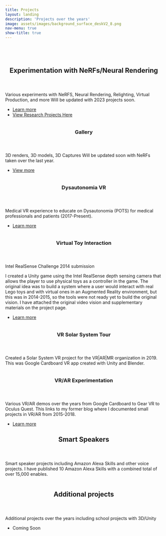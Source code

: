 ```yaml
---
title: Projects
layout: landing
description: 'Projects over the years'
image: assets/images/background_surface_deskV2_8.png
nav-menu: true
show-title: true
---
```




<!-- Main -->
<div id="main">


<!-- One -->
<section id="one">
	<div class="inner">
		<header >
			<h2> </h2>
		</header>
		<p></p>
	</div>
</section>

<!-- Two -->

<section id="two" class="spotlights">
	<section id="five">
	<a class="image">
			<img src="{% link assets/images/nerf_creation_image.PNG %}" alt="" data-position="25% 25%" />
		</a>
		<div class="content">
			<div class="inner">
				<header class="major">
					<h2>Experimentation with NeRFs/Neural Rendering</h2>
				</header>
				<p>Various experiments with NeRFS, Neural Rendering, Relighting, Virtual Production, and more
				Will be updated with 2023 projects soon.</p>
				<ul class="actions">
					<li><a href="experimentationNeural.html" class="button next">Learn more</a></li>
					<li><a href="research.html" class="button next">View Research Projects Here</a></li>
				</ul>
			</div>
		</div>
	</section>
	<section>
		<a href="gallery.html" class="image">
			<img src="{% link assets/images/galleryImage.png %}" alt="" data-position="center center" />
		</a>
		<div class="content">
			<div class="inner">
				<header class="major">
					<h3>Gallery</h3>
				</header>
				<p>3D renders, 3D models, 3D Captures
				Will be updated soon with NeRFs taken over the last year.</p>
				<ul class="actions">
					<li><a href="gallery.html" class="button">View more</a></li>
				</ul>
			</div>
		</div>
	</section>
	<section>
		<a href="dysautonomiaVRPage.html" class="image">
			<img src="{% link assets/images/potsvr_screensohotdrroom.PNG %}" alt="" data-position="center center" />
		</a>
		<div class="content">
			<div class="inner">
				<header class="major">
					<h3>Dysautonomia VR</h3>
				</header>
				<p>Medical VR experience to educate on Dysautonomia (POTS) for medical professionals and patients (2017-Present).</p>
				<ul class="actions">
					<li><a href="dysautonomiaVRPage.html" class="button">Learn more</a></li>
				</ul>
			</div>
		</div>
	</section>
	<section id="six">
		<a class="image">
			<img src="{% link assets/images/vti_1.PNG %}" alt="" data-position="top center" />
		</a>
		<div class="content">
			<div class="inner">
				<header class="major">
					<h3>Virtual Toy Interaction</h3>
				</header>
				<p>Intel RealSense Challenge 2014 submission</p>
				<p>I created a Unity game using the Intel RealSense depth sensing camera that allows the player to use physical toys as a controller in the game. The original idea was to build a system where a user would interact with real Lego toys and with virtual ones in an Augmented Reality environment, but this was in 2014-2015, so the tools were not ready yet to build the original vision. I have attached the original video vision and supplementary materials on the project page.</p>
				<ul class="actions">
					<li><a href="virtualToyInteraction.html" class="button">Learn more</a></li>
				</ul>				
			</div>
		</div>
	</section>
	<section>
		<a  class="image">
			<img src="{% link assets/images/solarsystemvrarmrbanner2.PNG %}" alt="" data-position="top center" />
		</a>
		<div class="content">
			<div class="inner">
				<header class="major">
					<h3>VR Solar System Tour</h3>
				</header>
				<p>Created a Solar System VR project for the VR|AR|MR organization in 2019. This was Google Cardboard VR app created with Unity and Blender.</p>
				<!--
				<ul class="actions">
					<li><a href="generic.html" class="button">Learn more</a></li>
				</ul>
				-->
			</div>
		</div>
	</section>
	<section>
		<a class="image">
			<img src="{% link assets/images/vr_experimentation_banner.PNG %}" alt="" data-position="25% 25%" />
		</a>
		<div class="content">
			<div class="inner">
				<header class="major">
					<h3>VR/AR Experimentation</h3>
				</header>
				<p>Various VR/AR demos over the years from Google Cardboard to Gear VR to Oculus Quest. This links to my former blog where I documented small projects in VR/AR from 2015-2018.</p>
				<ul class="actions">
					<li><a href="http://cyrusvachhaporfolio3dgamedevelopment.blogspot.com/" class="button">Learn more</a></li>
				</ul>
			</div>
		</div>
	</section>
	<!-- Four -->
	<section id="three">
		<div class="content">
			<div class="inner">
				<header class="major">
					<h2>Smart Speakers</h2>
				</header>
				<p>Smart speaker projects including Amazon Alexa Skills and other voice projects. I have published 10 Amazon Alexa Skills with a combined total of over 15,000 enables.</p>
			</div>
		</div>
	</section>
	<!-- Five -->
	<!-- Three -->
	<section id="three">
		<a class="image">
		<img src="{% link assets/images/ucberkeleyBlender.PNG %}" alt="" data-position="25% 25%" />
		</a>
		<div class="content">
			<div class="inner">
				<header class="major">
					<h2>Additional projects</h2>
				</header>
				<p>Additional projects over the years including school projects with 3D/Unity</p>
				<ul class="actions">
					<li><a class="button">Coming Soon</a></li>
				</ul>
			</div>
		</div>
	</section>

</section>







